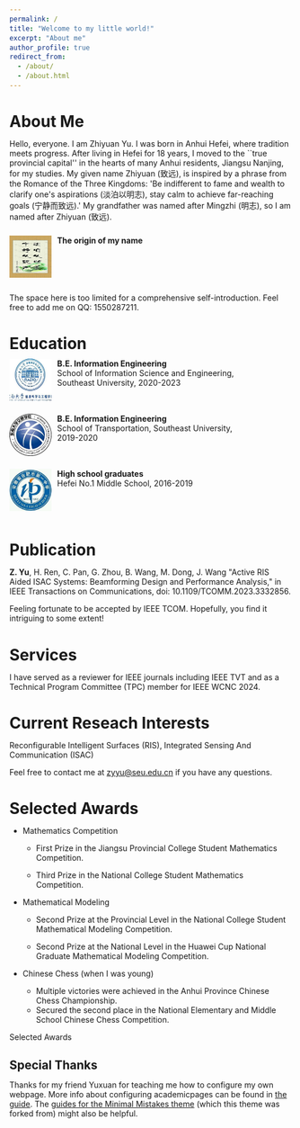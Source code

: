 ```yaml
---
permalink: /
title: "Welcome to my little world!"
excerpt: "About me"
author_profile: true
redirect_from: 
  - /about/
  - /about.html
---
```


About Me
======

Hello, everyone. I am Zhiyuan Yu. I was born in Anhui Hefei, where tradition meets progress. After living in Hefei for 18 years, I moved to the ``true provincial capital'' in the hearts of many Anhui residents, Jiangsu Nanjing, for my studies. My given name Zhiyuan (致远), is inspired by a phrase from the Romance of the Three Kingdoms: 'Be indifferent to fame and wealth to clarify one's aspirations (淡泊以明志), stay calm to achieve far-reaching goals (宁静而致远).' My grandfather was named after Mingzhi (明志), so I am named after Zhiyuan (致远).


<div class="media">
    <span class="pull-left"><img src="images/Name.jpg" width="75px" height="75px"/></span>
    <div class="media-body">
        <div><span style="font-weight: bold">The origin of my name</span></div>
    </div>
</div>

The space here is too limited for a comprehensive self-introduction. Feel free to add me on QQ: 1550287211.

Education
======

<meta http-equiv="Content-Type" content="text/html;charset=utf-8">
<style type="text/css">
*{padding:0;margin:0;}
.media{width:100%;margin:0 auto;border:0 solid #ccc;padding:10px 0;}
.media:after{clear:both;display:block;width:0;height:0;content:""}
.pull-left{float:left;border:0 solid #ccc}
.pull-left img{width:75px;}
.media-body{width:70%;float:left;margin-left:10px;}
</style>


<div class="media">
    <span class="pull-left"><img src="images/SEU-Radio.jpg" width="75px" height="75px"/></span>
    <div class="media-body">
        <div><span style="font-weight: bold">B.E. Information Engineering</span></div>
        <div>School of Information Science and Engineering, Southeast University,  2020-2023</div>
    </div>
</div>


<div class="media">
    <span class="pull-left"><img src="images/SEU-Trans.jpg" width="75px" height="75px"/></span>
    <div class="media-body">
        <div><span style="font-weight: bold">B.E. Information Engineering</span></div>
        <div> School of Transportation, Southeast University, 2019-2020</div>
    </div>
</div>



<div class="media">
    <span class="pull-left"><img src="images/HFYZ.jpg" width="75px" height="75px"/></span>
    <div class="media-body">
        <div><span style="font-weight: bold">High school graduates</span></div>
        <div>Hefei No.1 Middle School, 2016-2019</div>
    </div>
</div>

Publication
======
**Z. Yu**, H. Ren, C. Pan, G. Zhou, B. Wang, M. Dong, J. Wang "Active RIS Aided ISAC Systems: Beamforming Design and Performance Analysis," in IEEE Transactions on Communications, doi: 10.1109/TCOMM.2023.3332856.

Feeling fortunate to be accepted by IEEE TCOM. Hopefully, you find it intriguing to some extent!

Services
======
I have served as a reviewer for IEEE journals including IEEE TVT and as a Technical Program Committee (TPC) member for IEEE WCNC 2024.

Current Reseach Interests
======
Reconfigurable Intelligent Surfaces (RIS), Integrated Sensing And Communication (ISAC)

Feel free to contact me at zyyu@seu.edu.cn if you have any questions.

Selected Awards
======
- Mathematics Competition
  - First Prize in the Jiangsu Provincial College Student Mathematics Competition.

  - Third Prize in the National College Student Mathematics Competition.
- Mathematical Modeling
  - Second Prize at the Provincial Level in the National College Student Mathematical Modeling Competition.

  - Second Prize at the National Level in the Huawei Cup National Graduate Mathematical Modeling Competition.  

- Chinese Chess (when I was young)
  - Multiple victories were achieved in the Anhui Province Chinese Chess Championship.
  - Secured the second place in the National Elementary and Middle School Chinese Chess Competition.

Selected Awards



Special Thanks
------
Thanks for my friend Yuxuan for teaching me how to configure my own webpage. More info about configuring academicpages can be found in [the guide](https://academicpages.github.io/markdown/). The [guides for the Minimal Mistakes theme](https://mmistakes.github.io/minimal-mistakes/docs/configuration/) (which this theme was forked from) might also be helpful.
